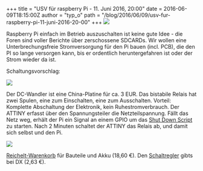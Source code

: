 +++
title = "USV für raspberry Pi - 11. Juni 2016, 20:00"
date = 2016-06-09T18:15:00Z
author = "typ_o"
path = "/blog/2016/06/09/usv-fur-raspberry-pi-11-juni-2016-20-00"
+++
[![](https://flipdot.org/blog/uploads/usv.serendipityThumb.jpg)](https://flipdot.org/blog/uploads/usv.jpg)

Raspberry Pi einfach im Betrieb auszuschalten ist keine gute Idee - die
Foren sind voller Berichte über zerschossene SDCARDs. Wir wollen eine
Unterbrechungsfreie Stromversorgung für den Pi bauen (incl. PCB), die
den PI so lange versorgen kann, bis er ordentlich heruntergefahren ist
oder der Strom wieder da ist.

Schaltungsvorschlag:

[![](https://flipdot.org/blog/uploads/usv-supply.serendipityThumb.jpg)](https://flipdot.org/blog/uploads/usv-supply.jpg)

Der DC-Wandler ist eine China-Platine für ca. 3 EUR. Das bistabile
Relais hat zwei Spulen, eine zum Einschalten, eine zum Ausschalten.
Vorteil: Komplette Abschaltung der Elektronik, kein Ruhestromverbrauch.
Der ATTINY erfasst über den Spannungsteiler die Netzteilspannung. Fällt
das Netz weg, erhält der Pi ein Signal an einem GPIO um das [Shut Down
Script](https://flipdot.org/blog/archives/207-Shut-down-your-Raspberry-Pi-on-button-press-and-add-reset-function.html)
zu starten. Nach 2 Minuten schaltet der ATTINY das Relais ab, und damit
sich selbst und den Pi.

[![](https://flipdot.org/blog/uploads/usv-supply2.serendipityThumb.jpg)](https://flipdot.org/blog/uploads/usv-supply2.jpg)

[Reichelt-Warenkorb](https://www.reichelt.de/my/1222447) für Bauteile
und Akku (18,60 €). Den
[Schaltregler](http://www.dx.com/p/lm2596-digital-display-adjustable-step-down-voltage-regulator-module-dark-blue-360654)
gibts bei DX (2,63 €).
